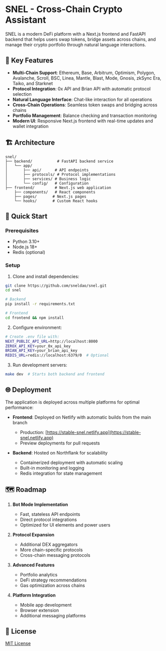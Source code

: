 # SNEL - Cross-Chain Crypto Assistant

SNEL is a modern DeFi platform with a Next.js frontend and FastAPI backend that helps users swap tokens, bridge assets across chains, and manage their crypto portfolio through natural language interactions.

## 🌟 Key Features

- **Multi-Chain Support**: Ethereum, Base, Arbitrum, Optimism, Polygon, Avalanche, Scroll, BSC, Linea, Mantle, Blast, Mode, Gnosis, zkSync Era, Taiko, and Starknet
- **Protocol Integration**: 0x API and Brian API with automatic protocol selection
- **Natural Language Interface**: Chat-like interaction for all operations
- **Cross-Chain Operations**: Seamless token swaps and bridging across chains
- **Portfolio Management**: Balance checking and transaction monitoring
- **Modern UI**: Responsive Next.js frontend with real-time updates and wallet integration

## 🏗️ Architecture

```
snel/
├── backend/           # FastAPI backend service
│   └── app/
│       ├── api/      # API endpoints
│       ├── protocols/ # Protocol implementations
│       ├── services/ # Business logic
│       └── config/   # Configuration
├── frontend/         # Next.js web application
    ├── components/   # React components
    ├── pages/       # Next.js pages
    └── hooks/       # Custom React hooks
```

## 🚀 Quick Start

### Prerequisites

- Python 3.10+
- Node.js 18+
- Redis (optional)

### Setup

1. Clone and install dependencies:

```bash
git clone https://github.com/sneldao/snel.git
cd snel

# Backend
pip install -r requirements.txt

# Frontend
cd frontend && npm install
```

2. Configure environment:

```bash
# Create .env file with:
NEXT_PUBLIC_API_URL=http://localhost:8000
ZEROX_API_KEY=your_0x_api_key
BRIAN_API_KEY=your_brian_api_key
REDIS_URL=redis://localhost:6379/0  # Optional
```

3. Run development servers:

```bash
make dev  # Starts both backend and frontend
```

## 🌐 Deployment

The application is deployed across multiple platforms for optimal performance:

- **Frontend**: Deployed on Netlify with automatic builds from the main branch

  - Production: [https://stable-snel.netlify.app](https://stable-snel.netlify.app)
  - Preview deployments for pull requests

- **Backend**: Hosted on Northflank for scalability
  - Containerized deployment with automatic scaling
  - Built-in monitoring and logging
  - Redis integration for state management

## 🗺️ Roadmap

1. **Bot Mode Implementation**

   - Fast, stateless API endpoints
   - Direct protocol integrations
   - Optimized for UI elements and power users

2. **Protocol Expansion**

   - Additional DEX aggregators
   - More chain-specific protocols
   - Cross-chain messaging protocols

3. **Advanced Features**

   - Portfolio analytics
   - DeFi strategy recommendations
   - Gas optimization across chains

4. **Platform Integration**
   - Mobile app development
   - Browser extension
   - Additional messaging platforms

## 📄 License

[MIT License](LICENSE)
